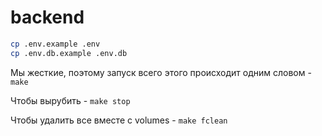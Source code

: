 # backend

```bash
cp .env.example .env
cp .env.db.example .env.db
```

Мы жесткие, поэтому запуск всего этого происходит одним словом - `make`

Чтобы вырубить - `make stop`

Чтобы удалить все вместе с volumes - `make fclean`
